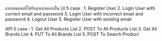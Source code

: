 แบบทดสอบที่ได้รับมาแบ่งออกเป็น
UI 5 case : 
      1. Register User
      2. Login User with correct email and password
      3. Login User with incorrect email and password
      4. Logout User
      5. Register User with existing email
      
API 5 case :
      1. Get All Products List
      2. POST To All Products List
      3. Get All Brands List
      4. PUT To All Brands List
      5. POST To Search Product
